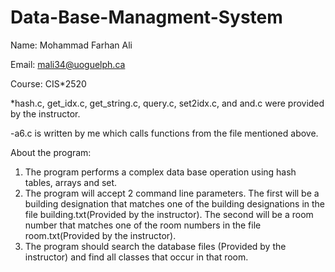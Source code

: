 # Data-Base-Managment-System

Name: Mohammad Farhan Ali

Email: mali34@uoguelph.ca

Course: CIS*2520

*hash.c, get_idx.c, get_string.c, query.c, set2idx.c, and and.c were provided by the instructor.

-a6.c is written by me which calls functions from the file mentioned above.

About the program:

1) The program performs a complex data base operation using hash tables, arrays and set.
2) The program will accept 2 command line parameters. The first will be a building designation that matches one of the building designations in the file building.txt(Provided by the instructor). The second will be a
room number that matches one of the room numbers in the file room.txt(Provided by the instructor).
3) The program should search the database files (Provided by the instructor) and find all classes that occur in that room.

